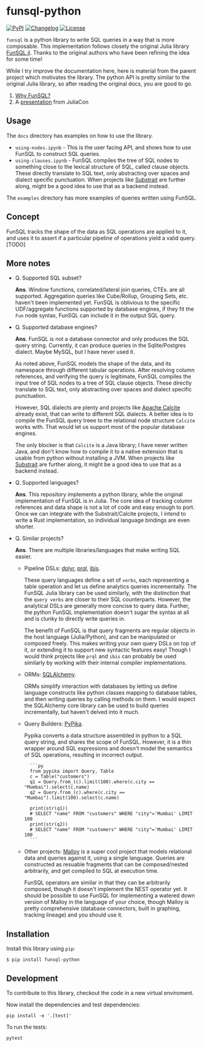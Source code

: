 # funsql-python

[![PyPI](https://img.shields.io/pypi/v/funsql-python.svg)](https://pypi.org/project/funsql-python/)
[![Changelog](https://img.shields.io/github/v/release/ananis25/funsql-python?include_prereleases&label=changelog)](https://github.com/ananis25/funsql-python/releases)
[![License](https://img.shields.io/badge/license-Apache%202.0-blue.svg)](https://github.com/ananis25/funsql-python/blob/main/LICENSE)

`funsql` is a python library to write SQL queries in a way that is more composable. This implementation follows closely the original Julia library [FunSQL.jl](https://github.com/MechanicalRabbit/FunSQL.jl/). Thanks to the original authors who have been refining the idea for some time! 

While I try improve the documentation here, here is material from the parent project which motivates the library. The python API is pretty similar to the original Julia library, so after reading the original docs, you are good to go. 
1. [Why FunSQL?](https://mechanicalrabbit.github.io/FunSQL.jl/stable/guide/#Why-FunSQL?)
2. A [presentation](https://www.youtube.com/watch?v=rGWwmuvRUYk) from JuliaCon


## Usage

The `docs` directory has examples on how to use the library.
* `using-nodes.ipynb` - This is the user facing API, and shows how to use FunSQL to construct SQL queries. 
* `using-clauses.ipynb` - FunSQL compiles the tree of SQL nodes to something close to the lexical structure of SQL, called clause objects. These directly translate to SQL text, only abstracting over spaces and dialect specific punctuation. When projects like [Substrait](https://substrait.io/) are further along, might be a good idea to use that as a backend instead. 

The `examples` directory has more examples of queries written using FunSQL. 

## Concept

FunSQL tracks the shape of the data as SQL operations are applied to it, and uses it to assert if a particular pipeline of operations yield a valid query. [TODO]

## More notes
* Q. Supported SQL subset? 

    **Ans**. Window functions, correlated/lateral join queries, CTEs. are all supported. Aggregation queries like Cube/Rollup, Grouping Sets, etc. haven't been implemented yet. 
    FunSQL is oblivious to the specific UDF/aggregate functions supported by database engines, if they fit the `Fun` node syntax, FunSQL can include it in the output SQL query.

* Q. Supported database engines? 

    **Ans**. FunSQL is not a database connector and only produces the SQL query string. Currently, it can produce queries in the Sqlite/Postgres dialect. Maybe MySQL, but I have never used it. 

    As noted above, FunSQL models the shape of the data, and its namespace through different tabular operations. After resolving column references, and verifying the query is legitimate, FunSQL compiles the input tree of SQL nodes to a tree of SQL clause objects. These directly translate to SQL text, only abstracting over spaces and dialect specific punctuation. 

    However, SQL dialects are plenty and projects like [Apache Calcite](https://calcite.apache.org/) already exist, that can write to different SQL dialects. A better idea is to compile the FunSQL query treee to the relational node structure `Calcite` works with. That would let us support most of the popular database engines.
    
    The only blocker is that `Calcite` is a Java library; I have never written Java, and don't know how to compile it to a native extension that is usable from python without installing a JVM. When projects like [Substrait](https://substrait.io/) are further along, it might be a good idea to use that as a backend instead. 

* Q. Supported languages? 
    
    **Ans**. This repository implements a python library, while the original implementation of FunSQL is in Julia. The core idea of tracking column references and data shape is not a lot of code and easy enough to port. Once we can integrate with the Substrait/Calcite projects, I intend to write a Rust implementation, so individual language bindings are even shorter. 

* Q. Similar projects? 

    **Ans**. There are multiple libraries/languages that make writing SQL easier. 

    * Pipeline DSLs: [dplyr](https://github.com/tidyverse/dplyr), [prql](https://github.com/prql/prql), [ibis](https://github.com/ibis-project/ibis). 
    
        These query languages define a set of `verbs`, each representing a table operation and let us define analytics queries incrementally. The FunSQL Julia library can be used similarly, with the distinction that the `query verbs` are closer to their SQL counterparts. However, the analytical DSLs are generally more concise to query data. Further, the python FunSQL implementation doesn't sugar the syntax at all and is clunky to directly write queries in. 
        
        The benefit of FunSQL is that query fragments are regular objects in the host language (Julia/Python), and can be manipulated or composed freely. This makes writing your own query DSLs on top of it, or extending it to support new syntactic features easy! Though I would think projects like `prql` and `ibis` can probably be used similarly by working with their internal compiler implementations. 

    * ORMs: [SQLAlchemy](https://www.sqlalchemy.org/). 
    
        ORMs simplify interaction with databases by letting us define language constructs like python classes mapping to database tables, and then writing queries by calling methods on them. I would expect the SQLAlchemy core library can be used to build queries incrementally, but haven't delved into it much. 

    * Query Builders: [PyPika](https://github.com/kayak/pypika). 
    
        Pypika converts a data structure assembled in python to a SQL query string, and shares the scope of FunSQL. However, it is a thin wrapper around SQL expressions and doesn't model the semantics of SQL operations, resulting in incorrect output. 

            ```py
            from pypika import Query, Table        
            c = Table("customers")
            q1 = Query.from_(c).limit(100).where(c.city == "Mumbai").select(c.name)
            q2 = Query.from_(c).where(c.city == "Mumbai").limit(100).select(c.name)

            print(str(q1)) 
            # SELECT "name" FROM "customers" WHERE "city"='Mumbai' LIMIT 100
            print(str(q2))
            # SELECT "name" FROM "customers" WHERE "city"='Mumbai' LIMIT 100
            ```

    * Other projects: [Malloy](https://github.com/looker-open-source/malloy) is a super cool project that models relational data and queries against it, using a single language. Queries are constructed as resuable fragments that can be composed/nested arbitrarily, and get compiled to SQL at execution time. 

        FunSQL operators are similar in that they can be arbitrarily composed, though it doesn't implement the NEST operator yet. It should be possible to use FunSQL for implementing a watered down version of Malloy in the language of your choice, though Malloy is pretty comprehensive (database connectors, built in graphing, tracking lineage) and you should use it. 

## Installation

Install this library using `pip`:

    $ pip install funsql-python

## Development

To contribute to this library, checkout the code in a new virtual enviroment. 

Now install the dependencies and test dependencies:

    pip install -e '.[test]'

To run the tests:

    pytest
